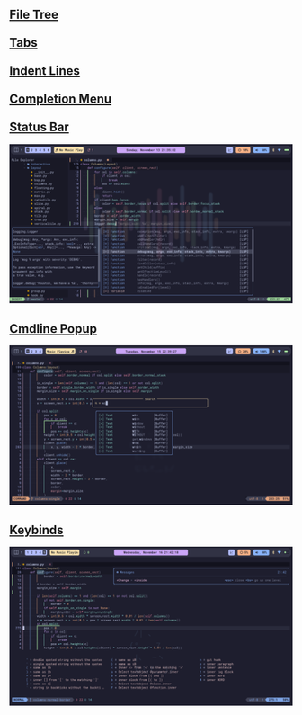 ## <a href="https://github.com/nvim-tree/nvim-tree.lua">File Tree</a><br><br><a href="https://github.com/akinsho/bufferline.nvim">Tabs</a><br><br><a href="https://github.com/lukas-reineke/indent-blankline.nvim">Indent Lines</a><br><br><a href="https://github.com/hrsh7th/nvim-cmp">Completion Menu</a><br><br><a href="https://github.com/nvim-lualine/lualine.nvim">Status Bar</a>
<img src="screenshots/tree-cmp.png">

## <a href="https://github.com/folke/noice.nvim">Cmdline Popup</a>
<img src="screenshots/noice.png">

## <a href="https://github.com/folke/which-key.nvim">Keybinds</a>
<img src="screenshots/whichkey.png">
